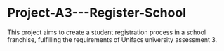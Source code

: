 # Project-A3---Register-School
This project aims to create a student registration process in a school franchise, fulfilling the requirements of Unifacs university assessment 3.
